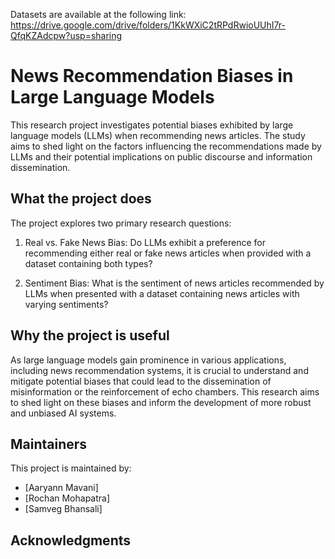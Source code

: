 Datasets are available at the following link:
https://drive.google.com/drive/folders/1KkWXiC2tRPdRwioUUhI7r-QfqKZAdcpw?usp=sharing

# News Recommendation Biases in Large Language Models

This research project investigates potential biases exhibited by large language models (LLMs) when recommending news articles. The study aims to shed light on the factors influencing the recommendations made by LLMs and their potential implications on public discourse and information dissemination.

## What the project does

The project explores two primary research questions:

1. Real vs. Fake News Bias: Do LLMs exhibit a preference for recommending either real or fake news articles when provided with a dataset containing both types?

2. Sentiment Bias: What is the sentiment of news articles recommended by LLMs when presented with a dataset containing news articles with varying sentiments?

## Why the project is useful

As large language models gain prominence in various applications, including news recommendation systems, it is crucial to understand and mitigate potential biases that could lead to the dissemination of misinformation or the reinforcement of echo chambers. This research aims to shed light on these biases and inform the development of more robust and unbiased AI systems.



## Maintainers

This project is maintained by:

- [Aaryann Mavani]
- [Rochan Mohapatra]
- [Samveg Bhansali]

## Acknowledgments
